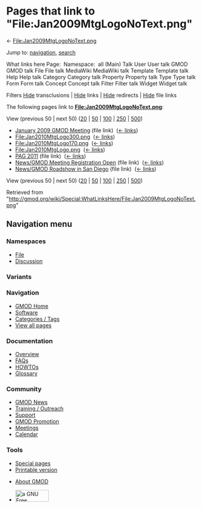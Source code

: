 <div id="mw-page-base" class="noprint">

</div>

<div id="mw-head-base" class="noprint">

</div>

<div id="content" class="mw-body" role="main">

<span id="top"></span>

<div id="mw-js-message" style="display:none;">

</div>



# <span dir="auto">Pages that link to "File:Jan2009MtgLogoNoText.png"</span>

<div id="bodyContent">

<div id="contentSub">

←
[File:Jan2009MtgLogoNoText.png](/wiki/File:Jan2009MtgLogoNoText.png "File:Jan2009MtgLogoNoText.png")

</div>

<div id="jump-to-nav" class="mw-jump">

Jump to: [navigation](#mw-navigation), [search](#p-search)

</div>

<div id="mw-content-text">

What links here Page:  Namespace:  all (Main) Talk User User talk GMOD
GMOD talk File File talk MediaWiki MediaWiki talk Template Template talk
Help Help talk Category Category talk Property Property talk Type Type
talk Form Form talk Concept Concept talk Filter Filter talk Widget
Widget talk

Filters
[Hide](/mediawiki/index.php?title=Special:WhatLinksHere/File:Jan2009MtgLogoNoText.png&hidetrans=1 "Special:WhatLinksHere/File:Jan2009MtgLogoNoText.png")
transclusions \|
[Hide](/mediawiki/index.php?title=Special:WhatLinksHere/File:Jan2009MtgLogoNoText.png&hidelinks=1 "Special:WhatLinksHere/File:Jan2009MtgLogoNoText.png")
links \|
[Hide](/mediawiki/index.php?title=Special:WhatLinksHere/File:Jan2009MtgLogoNoText.png&hideredirs=1 "Special:WhatLinksHere/File:Jan2009MtgLogoNoText.png")
redirects \|
[Hide](/mediawiki/index.php?title=Special:WhatLinksHere/File:Jan2009MtgLogoNoText.png&hideimages=1 "Special:WhatLinksHere/File:Jan2009MtgLogoNoText.png")
file links

The following pages link to
**[File:Jan2009MtgLogoNoText.png](/wiki/File:Jan2009MtgLogoNoText.png "File:Jan2009MtgLogoNoText.png")**:

View (previous 50 \| next 50)
([20](/mediawiki/index.php?title=Special:WhatLinksHere/File:Jan2009MtgLogoNoText.png&limit=20 "Special:WhatLinksHere/File:Jan2009MtgLogoNoText.png")
\|
[50](/mediawiki/index.php?title=Special:WhatLinksHere/File:Jan2009MtgLogoNoText.png&limit=50 "Special:WhatLinksHere/File:Jan2009MtgLogoNoText.png")
\|
[100](/mediawiki/index.php?title=Special:WhatLinksHere/File:Jan2009MtgLogoNoText.png&limit=100 "Special:WhatLinksHere/File:Jan2009MtgLogoNoText.png")
\|
[250](/mediawiki/index.php?title=Special:WhatLinksHere/File:Jan2009MtgLogoNoText.png&limit=250 "Special:WhatLinksHere/File:Jan2009MtgLogoNoText.png")
\|
[500](/mediawiki/index.php?title=Special:WhatLinksHere/File:Jan2009MtgLogoNoText.png&limit=500 "Special:WhatLinksHere/File:Jan2009MtgLogoNoText.png"))

- [January 2009 GMOD
  Meeting](/wiki/January_2009_GMOD_Meeting "January 2009 GMOD Meeting")
  (file link) ‎ <span class="mw-whatlinkshere-tools">([←
  links](/mediawiki/index.php?title=Special:WhatLinksHere&target=January+2009+GMOD+Meeting "Special:WhatLinksHere"))</span>
- [File:Jan2010MtgLogo300.png](/wiki/File:Jan2010MtgLogo300.png "File:Jan2010MtgLogo300.png")
  ‎ <span class="mw-whatlinkshere-tools">([←
  links](/mediawiki/index.php?title=Special:WhatLinksHere&target=File%3AJan2010MtgLogo300.png "Special:WhatLinksHere"))</span>
- [File:Jan2010MtgLogo170.png](/wiki/File:Jan2010MtgLogo170.png "File:Jan2010MtgLogo170.png")
  ‎ <span class="mw-whatlinkshere-tools">([←
  links](/mediawiki/index.php?title=Special:WhatLinksHere&target=File%3AJan2010MtgLogo170.png "Special:WhatLinksHere"))</span>
- [File:Jan2010MtgLogo.png](/wiki/File:Jan2010MtgLogo.png "File:Jan2010MtgLogo.png")
  ‎ <span class="mw-whatlinkshere-tools">([←
  links](/mediawiki/index.php?title=Special:WhatLinksHere&target=File%3AJan2010MtgLogo.png "Special:WhatLinksHere"))</span>
- [PAG 2011](/wiki/PAG_2011 "PAG 2011") (file link) ‎
  <span class="mw-whatlinkshere-tools">([←
  links](/mediawiki/index.php?title=Special:WhatLinksHere&target=PAG+2011 "Special:WhatLinksHere"))</span>
- [News/GMOD Meeting Registration
  Open](/wiki/News/GMOD_Meeting_Registration_Open "News/GMOD Meeting Registration Open")
  (file link) ‎ <span class="mw-whatlinkshere-tools">([←
  links](/mediawiki/index.php?title=Special:WhatLinksHere&target=News%2FGMOD+Meeting+Registration+Open "Special:WhatLinksHere"))</span>
- [News/GMOD Roadshow in San
  Diego](/wiki/News/GMOD_Roadshow_in_San_Diego "News/GMOD Roadshow in San Diego")
  (file link) ‎ <span class="mw-whatlinkshere-tools">([←
  links](/mediawiki/index.php?title=Special:WhatLinksHere&target=News%2FGMOD+Roadshow+in+San+Diego "Special:WhatLinksHere"))</span>

View (previous 50 \| next 50)
([20](/mediawiki/index.php?title=Special:WhatLinksHere/File:Jan2009MtgLogoNoText.png&limit=20 "Special:WhatLinksHere/File:Jan2009MtgLogoNoText.png")
\|
[50](/mediawiki/index.php?title=Special:WhatLinksHere/File:Jan2009MtgLogoNoText.png&limit=50 "Special:WhatLinksHere/File:Jan2009MtgLogoNoText.png")
\|
[100](/mediawiki/index.php?title=Special:WhatLinksHere/File:Jan2009MtgLogoNoText.png&limit=100 "Special:WhatLinksHere/File:Jan2009MtgLogoNoText.png")
\|
[250](/mediawiki/index.php?title=Special:WhatLinksHere/File:Jan2009MtgLogoNoText.png&limit=250 "Special:WhatLinksHere/File:Jan2009MtgLogoNoText.png")
\|
[500](/mediawiki/index.php?title=Special:WhatLinksHere/File:Jan2009MtgLogoNoText.png&limit=500 "Special:WhatLinksHere/File:Jan2009MtgLogoNoText.png"))

</div>

<div class="printfooter">

Retrieved from
"<http://gmod.org/wiki/Special:WhatLinksHere/File:Jan2009MtgLogoNoText.png>"

</div>

<div id="catlinks" class="catlinks catlinks-allhidden">

</div>

<div class="visualClear">

</div>

</div>

</div>

<div id="mw-navigation">

## Navigation menu

<div id="mw-head">



<div id="left-navigation">

<div id="p-namespaces" class="vectorTabs" role="navigation"
aria-labelledby="p-namespaces-label">

### Namespaces

- <span id="ca-nstab-image"><a href="/wiki/File:Jan2009MtgLogoNoText.png" accesskey="c"
  title="View the file page [c]">File</a></span>
- <span id="ca-talk"><a
  href="/mediawiki/index.php?title=File_talk:Jan2009MtgLogoNoText.png&amp;action=edit&amp;redlink=1"
  accesskey="t"
  title="Discussion about the content page [t]">Discussion</a></span>

</div>

<div id="p-variants" class="vectorMenu emptyPortlet" role="navigation"
aria-labelledby="p-variants-label">

### 

### Variants[](#)

<div class="menu">

</div>

</div>

</div>

<div id="right-navigation">





</div>



</div>

</div>

</div>

<div id="mw-panel">

<div id="p-logo" role="banner">

<a href="/wiki/Main_Page"
style="background-image: url(http://gmod.org/images/GMOD-cogs.png);"
title="Visit the main page"></a>

</div>

<div id="p-Navigation" class="portal" role="navigation"
aria-labelledby="p-Navigation-label">

### Navigation

<div class="body">

- <span id="n-GMOD-Home">[GMOD Home](/wiki/Main_Page)</span>
- <span id="n-Software">[Software](/wiki/GMOD_Components)</span>
- <span id="n-Categories-.2F-Tags">[Categories /
  Tags](/wiki/Categories)</span>
- <span id="n-View-all-pages">[View all
  pages](/wiki/Special:AllPages)</span>

</div>

</div>

<div id="p-Documentation" class="portal" role="navigation"
aria-labelledby="p-Documentation-label">

### Documentation

<div class="body">

- <span id="n-Overview">[Overview](/wiki/Overview)</span>
- <span id="n-FAQs">[FAQs](/wiki/Category:FAQ)</span>
- <span id="n-HOWTOs">[HOWTOs](/wiki/Category:HOWTO)</span>
- <span id="n-Glossary">[Glossary](/wiki/Glossary)</span>

</div>

</div>

<div id="p-Community" class="portal" role="navigation"
aria-labelledby="p-Community-label">

### Community

<div class="body">

- <span id="n-GMOD-News">[GMOD News](/wiki/GMOD_News)</span>
- <span id="n-Training-.2F-Outreach">[Training /
  Outreach](/wiki/Training_and_Outreach)</span>
- <span id="n-Support">[Support](/wiki/Support)</span>
- <span id="n-GMOD-Promotion">[GMOD
  Promotion](/wiki/GMOD_Promotion)</span>
- <span id="n-Meetings">[Meetings](/wiki/Meetings)</span>
- <span id="n-Calendar">[Calendar](/wiki/Calendar)</span>

</div>

</div>

<div id="p-tb" class="portal" role="navigation"
aria-labelledby="p-tb-label">

### Tools

<div class="body">

- <span id="t-specialpages"><a href="/wiki/Special:SpecialPages" accesskey="q"
  title="A list of all special pages [q]">Special pages</a></span>
- <span id="t-print"><a
  href="/mediawiki/index.php?title=Special:WhatLinksHere/File:Jan2009MtgLogoNoText.png&amp;printable=yes"
  rel="alternate" accesskey="p"
  title="Printable version of this page [p]">Printable version</a></span>

</div>

</div>

</div>

</div>

<div id="footer" role="contentinfo">

- <span id="footer-places-about">[About
  GMOD](/wiki/GMOD:About "GMOD:About")</span>

<!-- -->

- <span id="footer-copyrightico">[<img src="http://www.gnu.org/graphics/gfdl-logo-small.png" width="88"
  height="31" alt="a GNU Free Documentation License" />](http://www.gnu.org/licenses/fdl-1.3.html)</span>




</div>
